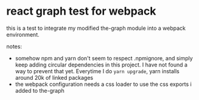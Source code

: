 # react graph test for webpack

this is a test to integrate my modified the-graph module into a webpack environment.

notes:
- somehow npm and yarn don't seem to respect .npmignore, and simply keep adding circular dependencies in this project. I have not found a way to prevent that yet. Everytime I do `yarn upgrade`, yarn installs around 20k of linked packages
- the webpack configuration needs a css loader to use the css exports i added to the-graph
